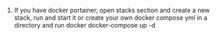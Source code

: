 1. If you have docker portainer, open stacks section and create a new stack, run and start it or create your own docker compose yml in a directory and run docker docker-compose up -d
